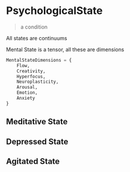 # PsychologicalState

> a condition

All states are continuums

Mental State is a tensor, all these are dimensions

```py
MentalStateDimensions = {
    Flow, 
    Creativity, 
    Hyperfocus, 
    Neuroplasticity,
    Arousal,
    Emotion,
    Anxiety
}
```

## Meditative State

## Depressed State

## Agitated State
